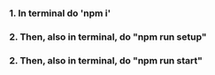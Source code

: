 <h3>1. In terminal do 'npm i'</h3>

<h3>2. Then, also in terminal, do "npm run setup" </h3>

<h3>2. Then, also in terminal, do "npm run start" </h3>
